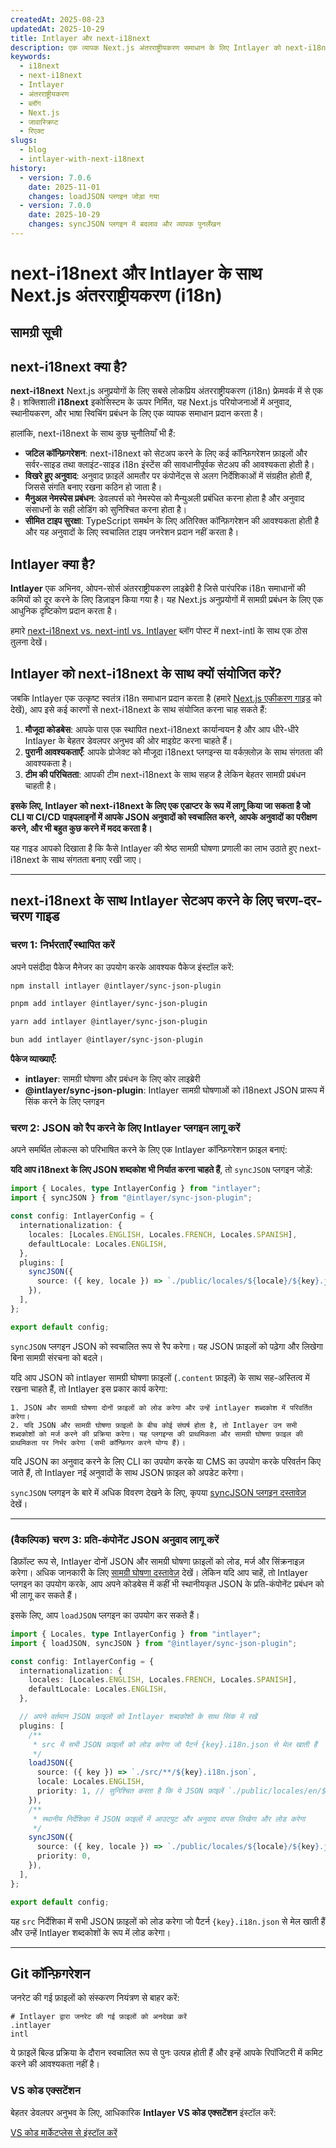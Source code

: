 ```yaml
---
createdAt: 2025-08-23
updatedAt: 2025-10-29
title: Intlayer और next-i18next
description: एक व्यापक Next.js अंतरराष्ट्रीयकरण समाधान के लिए Intlayer को next-i18next के साथ एकीकृत करें
keywords:
  - i18next
  - next-i18next
  - Intlayer
  - अंतरराष्ट्रीयकरण
  - ब्लॉग
  - Next.js
  - जावास्क्रिप्ट
  - रिएक्ट
slugs:
  - blog
  - intlayer-with-next-i18next
history:
  - version: 7.0.6
    date: 2025-11-01
    changes: loadJSON प्लगइन जोड़ा गया
  - version: 7.0.0
    date: 2025-10-29
    changes: syncJSON प्लगइन में बदलाव और व्यापक पुनर्लेखन
---
```


# next-i18next और Intlayer के साथ Next.js अंतरराष्ट्रीयकरण (i18n)

## सामग्री सूची

<TOC/>

## next-i18next क्या है?

**next-i18next** Next.js अनुप्रयोगों के लिए सबसे लोकप्रिय अंतरराष्ट्रीयकरण (i18n) फ्रेमवर्क में से एक है। शक्तिशाली **i18next** इकोसिस्टम के ऊपर निर्मित, यह Next.js परियोजनाओं में अनुवाद, स्थानीयकरण, और भाषा स्विचिंग प्रबंधन के लिए एक व्यापक समाधान प्रदान करता है।

हालांकि, next-i18next के साथ कुछ चुनौतियाँ भी हैं:

- **जटिल कॉन्फ़िगरेशन**: next-i18next को सेटअप करने के लिए कई कॉन्फ़िगरेशन फ़ाइलों और सर्वर-साइड तथा क्लाइंट-साइड i18n इंस्टेंस की सावधानीपूर्वक सेटअप की आवश्यकता होती है।
- **विखरे हुए अनुवाद**: अनुवाद फ़ाइलें आमतौर पर कंपोनेंट्स से अलग निर्देशिकाओं में संग्रहीत होती हैं, जिससे संगति बनाए रखना कठिन हो जाता है।
- **मैनुअल नेमस्पेस प्रबंधन**: डेवलपर्स को नेमस्पेस को मैन्युअली प्रबंधित करना होता है और अनुवाद संसाधनों के सही लोडिंग को सुनिश्चित करना होता है।
- **सीमित टाइप सुरक्षा**: TypeScript समर्थन के लिए अतिरिक्त कॉन्फ़िगरेशन की आवश्यकता होती है और यह अनुवादों के लिए स्वचालित टाइप जनरेशन प्रदान नहीं करता है।

## Intlayer क्या है?

**Intlayer** एक अभिनव, ओपन-सोर्स अंतरराष्ट्रीयकरण लाइब्रेरी है जिसे पारंपरिक i18n समाधानों की कमियों को दूर करने के लिए डिज़ाइन किया गया है। यह Next.js अनुप्रयोगों में सामग्री प्रबंधन के लिए एक आधुनिक दृष्टिकोण प्रदान करता है।

हमारे [next-i18next vs. next-intl vs. Intlayer](https://github.com/aymericzip/intlayer/blob/main/docs/blog/en/next-i18next_vs_next-intl_vs_intlayer.md) ब्लॉग पोस्ट में next-intl के साथ एक ठोस तुलना देखें।

## Intlayer को next-i18next के साथ क्यों संयोजित करें?

जबकि Intlayer एक उत्कृष्ट स्वतंत्र i18n समाधान प्रदान करता है (हमारे [Next.js एकीकरण गाइड](https://github.com/aymericzip/intlayer/blob/main/docs/docs/hi/intlayer_with_nextjs_16.md) को देखें), आप इसे कई कारणों से next-i18next के साथ संयोजित करना चाह सकते हैं:

1. **मौजूदा कोडबेस**: आपके पास एक स्थापित next-i18next कार्यान्वयन है और आप धीरे-धीरे Intlayer के बेहतर डेवलपर अनुभव की ओर माइग्रेट करना चाहते हैं।
2. **पुरानी आवश्यकताएँ**: आपके प्रोजेक्ट को मौजूदा i18next प्लगइन्स या वर्कफ़्लोज़ के साथ संगतता की आवश्यकता है।
3. **टीम की परिचितता**: आपकी टीम next-i18next के साथ सहज है लेकिन बेहतर सामग्री प्रबंधन चाहती है।

**इसके लिए, Intlayer को next-i18next के लिए एक एडाप्टर के रूप में लागू किया जा सकता है जो CLI या CI/CD पाइपलाइनों में आपके JSON अनुवादों को स्वचालित करने, आपके अनुवादों का परीक्षण करने, और भी बहुत कुछ करने में मदद करता है।**

यह गाइड आपको दिखाता है कि कैसे Intlayer की श्रेष्ठ सामग्री घोषणा प्रणाली का लाभ उठाते हुए next-i18next के साथ संगतता बनाए रखी जाए।

---

## next-i18next के साथ Intlayer सेटअप करने के लिए चरण-दर-चरण गाइड

### चरण 1: निर्भरताएँ स्थापित करें

अपने पसंदीदा पैकेज मैनेजर का उपयोग करके आवश्यक पैकेज इंस्टॉल करें:

```bash packageManager="npm"
npm install intlayer @intlayer/sync-json-plugin
```

```bash packageManager="pnpm"
pnpm add intlayer @intlayer/sync-json-plugin
```

```bash packageManager="yarn"
yarn add intlayer @intlayer/sync-json-plugin
```

```bash packageManager="bun"
bun add intlayer @intlayer/sync-json-plugin
```

**पैकेज व्याख्याएँ:**

- **intlayer**: सामग्री घोषणा और प्रबंधन के लिए कोर लाइब्रेरी
- **@intlayer/sync-json-plugin**: Intlayer सामग्री घोषणाओं को i18next JSON प्रारूप में सिंक करने के लिए प्लगइन

### चरण 2: JSON को रैप करने के लिए Intlayer प्लगइन लागू करें

अपने समर्थित लोकल्स को परिभाषित करने के लिए एक Intlayer कॉन्फ़िगरेशन फ़ाइल बनाएं:

**यदि आप i18next के लिए JSON शब्दकोश भी निर्यात करना चाहते हैं**, तो `syncJSON` प्लगइन जोड़ें:

```typescript fileName="intlayer.config.ts"
import { Locales, type IntlayerConfig } from "intlayer";
import { syncJSON } from "@intlayer/sync-json-plugin";

const config: IntlayerConfig = {
  internationalization: {
    locales: [Locales.ENGLISH, Locales.FRENCH, Locales.SPANISH],
    defaultLocale: Locales.ENGLISH,
  },
  plugins: [
    syncJSON({
      source: ({ key, locale }) => `./public/locales/${locale}/${key}.json`,
    }),
  ],
};

export default config;
```

`syncJSON` प्लगइन JSON को स्वचालित रूप से रैप करेगा। यह JSON फ़ाइलों को पढ़ेगा और लिखेगा बिना सामग्री संरचना को बदले।

यदि आप JSON को intlayer सामग्री घोषणा फ़ाइलों (`.content` फ़ाइलें) के साथ सह-अस्तित्व में रखना चाहते हैं, तो Intlayer इस प्रकार कार्य करेगा:

    1. JSON और सामग्री घोषणा दोनों फ़ाइलों को लोड करेगा और उन्हें intlayer शब्दकोश में परिवर्तित करेगा।
    2. यदि JSON और सामग्री घोषणा फ़ाइलों के बीच कोई संघर्ष होता है, तो Intlayer उन सभी शब्दकोशों को मर्ज करने की प्रक्रिया करेगा। यह प्लगइन्स की प्राथमिकता और सामग्री घोषणा फ़ाइल की प्राथमिकता पर निर्भर करेगा (सभी कॉन्फ़िगर करने योग्य हैं)।

यदि JSON का अनुवाद करने के लिए CLI का उपयोग करके या CMS का उपयोग करके परिवर्तन किए जाते हैं, तो Intlayer नई अनुवादों के साथ JSON फ़ाइल को अपडेट करेगा।

`syncJSON` प्लगइन के बारे में अधिक विवरण देखने के लिए, कृपया [syncJSON प्लगइन दस्तावेज़](https://github.com/aymericzip/intlayer/blob/main/docs/docs/hi/plugins/sync-json.md) देखें।

---

### (वैकल्पिक) चरण 3: प्रति-कंपोनेंट JSON अनुवाद लागू करें

डिफ़ॉल्ट रूप से, Intlayer दोनों JSON और सामग्री घोषणा फ़ाइलों को लोड, मर्ज और सिंक्रनाइज़ करेगा। अधिक जानकारी के लिए [सामग्री घोषणा दस्तावेज़](https://github.com/aymericzip/intlayer/blob/main/docs/docs/hi/dictionary/content_file.md) देखें। लेकिन यदि आप चाहें, तो Intlayer प्लगइन का उपयोग करके, आप अपने कोडबेस में कहीं भी स्थानीयकृत JSON के प्रति-कंपोनेंट प्रबंधन को भी लागू कर सकते हैं।

इसके लिए, आप `loadJSON` प्लगइन का उपयोग कर सकते हैं।

```ts fileName="intlayer.config.ts"
import { Locales, type IntlayerConfig } from "intlayer";
import { loadJSON, syncJSON } from "@intlayer/sync-json-plugin";

const config: IntlayerConfig = {
  internationalization: {
    locales: [Locales.ENGLISH, Locales.FRENCH, Locales.SPANISH],
    defaultLocale: Locales.ENGLISH,
  },

  // अपने वर्तमान JSON फ़ाइलों को Intlayer शब्दकोशों के साथ सिंक में रखें
  plugins: [
    /**
     * src में सभी JSON फ़ाइलों को लोड करेगा जो पैटर्न {key}.i18n.json से मेल खाती हैं
     */
    loadJSON({
      source: ({ key }) => `./src/**/${key}.i18n.json`,
      locale: Locales.ENGLISH,
      priority: 1, // सुनिश्चित करता है कि ये JSON फ़ाइलें `./public/locales/en/${key}.json` में फ़ाइलों से प्राथमिकता लें
    }),
    /**
     * स्थानीय निर्देशिका में JSON फ़ाइलों में आउटपुट और अनुवाद वापस लिखेगा और लोड करेगा
     */
    syncJSON({
      source: ({ key, locale }) => `./public/locales/${locale}/${key}.json`,
      priority: 0,
    }),
  ],
};

export default config;
```

यह `src` निर्देशिका में सभी JSON फ़ाइलों को लोड करेगा जो पैटर्न `{key}.i18n.json` से मेल खाती हैं और उन्हें Intlayer शब्दकोशों के रूप में लोड करेगा।

---

## Git कॉन्फ़िगरेशन

जनरेट की गई फ़ाइलों को संस्करण नियंत्रण से बाहर करें:

```plaintext fileName=".gitignore"
# Intlayer द्वारा जनरेट की गई फ़ाइलों को अनदेखा करें
.intlayer
intl
```

ये फ़ाइलें बिल्ड प्रक्रिया के दौरान स्वचालित रूप से पुनः उत्पन्न होती हैं और इन्हें आपके रिपॉजिटरी में कमिट करने की आवश्यकता नहीं है।

### VS कोड एक्सटेंशन

बेहतर डेवलपर अनुभव के लिए, आधिकारिक **Intlayer VS कोड एक्सटेंशन** इंस्टॉल करें:

[VS कोड मार्केटप्लेस से इंस्टॉल करें](https://marketplace.visualstudio.com/items?itemName=intlayer.intlayer-vs-code-extension)

